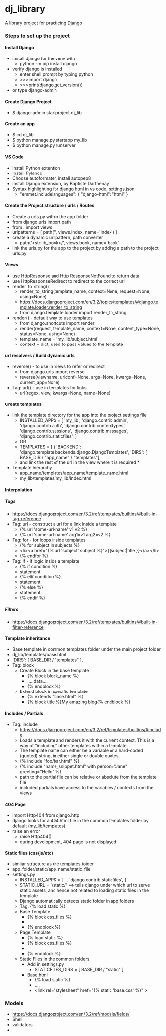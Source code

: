 # dj_library
A library project for practicing Django

### Steps to set up the project
#### Install Django

* install django for the venv with 
  * python -m pip install django
* verify django is installed
  * enter shell prompt by typing python
  * \>>>import django
  * \>>>print(django.get_version())
* or type django-admin

#### Create Django Project

* \$ django-admin startproject dj_lib

#### Create an app
* \$ cd dj_lib
* \$ python manage.py startapp my_lib
* \$ python manage.py runserver

#### VS Code 
* install Python extention
* Install Pylance
* Choose autoformater, install autopep8
* install Django extension, by Baptiste Darthenay
* Syntax highlighting for django html in vs code, settings.json
  * "emmet.includelanguages": { "django-html": "html" }

#### Create the Project structure /  urls / Routes
* Create a urls.py within the app folder
* from django.urls import path
* from . import views
* urlpatterns = [
    path('', views.index, name='index')
]
* create a dynamic url pattern, path converter
  * path('\<str:lib_book>/', views.book, name='book'
* link the urls.py for the app to the project by adding a path to the project urls.py

#### Views
* use HttpResponse and Http ResponseNotFound to return data
* use HttpResponseRedirect to redirect to the correct url
* render_to_string()
  * render_to_string(template_name, context=None, request=None, using=None)
  * https://docs.djangoproject.com/en/3.2/topics/templates/#django.template.loader.render_to_string
  * from django.template.loader import render_to_string
* render() - default way to use templates
  * from django.shortcuts import render
  * render(request, template_name, context=None, content_type=None, status=None, using=None)
  * template_name = 'my_lib/subject.html'
  * context = dict, used to pass values to the template




#### url resolvers / Build dynamic urls
* reverse() - to use in views to refer or redirect
  * from django.urls import reverse
  * reverse(viewname, urlconf=None, args=None, kwargs=None, current_app=None)
* Tag: url() - use in templates for links
  * url(regex, view, kwargs=None, name=None)




#### Create templates
* link the template directory for the app into the project settings file
  * INSTALLED_APPS = [
    'my_lib',
    'django.contrib.admin',
    'django.contrib.auth',
    'django.contrib.contenttypes',
    'django.contrib.sessions',
    'django.contrib.messages',
    'django.contrib.staticfiles',
]
  * OR
  * TEMPLATES = [
    {
        'BACKEND': 'django.template.backends.django.DjangoTemplates',
        'DIRS': [ BASE_DIR / "app_name" / "templates"],
  * and link the rest of the url in the view where it is required
    * 
* Template hierarchy
  * app_name/templates/app_name/template_name.html
  * my_lib/templates/my_lib/index.html


#### Interpolation

##### Tags
* https://docs.djangoproject.com/en/3.2/ref/templates/builtins/#built-in-tag-reference
* Tag: url - construct a url for a link inside a template
  * {% url 'some-url-name' v1 v2 %}
  * {% url 'some-url-name' arg1=v1 arg2=v2 %}
* Tag: for - for loops inside templates
  * {% for subject in subjects %}
  * \<li>\<a href="{% url 'subject' subject %}">{{subject|title }}\</a>\</li>
  * {% endfor %}
* Tag: if - if logic inside a template
  * {% if condition %}
  * statement
  * {% elif condition %}
  * statement
  * {% else %}
  * statement
  * {% endif %}

##### Filters
* https://docs.djangoproject.com/en/3.2/ref/templates/builtins/#built-in-filter-reference


#### Template inheritance
* Base template in common templates folder under the main project folder
* dj_lib/templates/base.html
* 'DIRS': [ BASE_DIR / "templates" ],
* Tag: block
  * Create Block in the base template
    * {% block block_name %}
    * .....data....
    * {% endblock %}
  * Extend block in specific template
    * {% extends "base.html" %}
    * {% block title %}My amazing blog{% endblock %}

#### Includes / Partials
* Tag: include
  * https://docs.djangoproject.com/en/3.2/ref/templates/builtins/#include
  * Loads a template and renders it with the current context. This is a way of “including” other templates within a template.
  * The template name can either be a variable or a hard-coded (quoted) string, in either single or double quotes.
  * {% include "foo/bar.html" %}
  * {% include "name_snippet.html" with person="Jane" greeting="Hello" %}
  * path to the partial file can be relative or absolute from the template file
  * included partials have access to the variables / contexts from the views


#### 404 Page
* import Http404 from django.http
* django looks for a 404.html file in the common templates folder by default (my_lib/templates) 
* raise an error
  * raise Http404()
  * during development, 404 page is not displayed

#### Static files (css/js/etc)
* similar structure as the templates folder
* app_folder/static/app_name/static_file
* settings.py
  * INSTALLED_APPS = [
    ...
    'django.contrib.staticfiles',
]
  * STATIC_URL = '/static/' ==> tells django under which url to serve static assets, and hence not related to loading static files in the template
  * Django automatically detects static folder in app folders
  * Tag: {% load static %}
  * Base Template
    * {% block css_files %}
    * 
    * {% endblock %}
  * Page Template
    * {% load static %}
    * {% block css_files %}
    * <link rel="stylesheet" href="{% static 'my_lib/subject.css' %}" >
    * {% endblock %}
  * Static Files in the common folders
    * Add in settings.py
      * STATICFILES_DIRS = [
    BASE_DIR / "static"
]
    * Base.html
      * {% load static %}
      * ....
      * \<link rel="stylesheet" href="{% static 'base.css' %}" >

### Models
* https://docs.djangoproject.com/en/3.2/ref/models/fields/
* Shell
* validators
* 